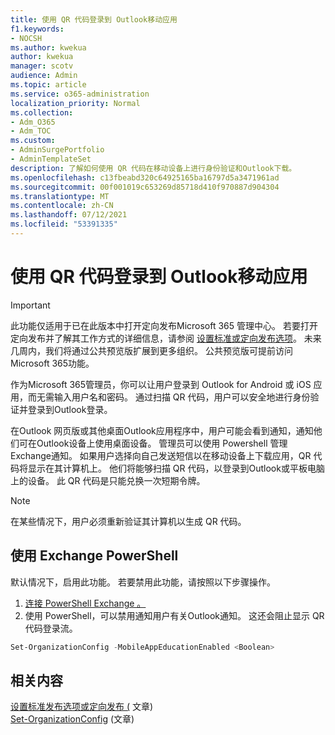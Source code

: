 ```yaml
---
title: 使用 QR 代码登录到 Outlook移动应用
f1.keywords:
- NOCSH
ms.author: kwekua
author: kwekua
manager: scotv
audience: Admin
ms.topic: article
ms.service: o365-administration
localization_priority: Normal
ms.collection:
- Adm_O365
- Adm_TOC
ms.custom:
- AdminSurgePortfolio
- AdminTemplateSet
description: 了解如何使用 QR 代码在移动设备上进行身份验证和Outlook下载。
ms.openlocfilehash: c13fbeabd320c64925165ba16797d5a3471961ad
ms.sourcegitcommit: 00f001019c653269d85718d410f970887d904304
ms.translationtype: MT
ms.contentlocale: zh-CN
ms.lasthandoff: 07/12/2021
ms.locfileid: "53391335"
---
```

# <a name="use-a-qr-code-to-sign-in-to-the-outlook-mobile-apps"></a>使用 QR 代码登录到 Outlook移动应用

> [!IMPORTANT]
> 此功能仅适用于已在此版本中打开定向发布Microsoft 365 管理中心。 若要打开定向发布并了解其工作方式的详细信息，请参阅 [设置标准或定向发布选项](release-options-in-office-365.md)。 未来几周内，我们将通过公共预览版扩展到更多组织。 公共预览版可提前访问Microsoft 365功能。

作为Microsoft 365管理员，你可以让用户登录到 Outlook for Android 或 iOS 应用，而无需输入用户名和密码。 通过扫描 QR 代码，用户可以安全地进行身份验证并登录到Outlook登录。

在Outlook 网页版或其他桌面Outlook应用程序中，用户可能会看到通知，通知他们可在Outlook设备上使用桌面设备。 管理员可以使用 Powershell 管理Exchange通知。 如果用户选择向自己发送短信以在移动设备上下载应用，QR 代码将显示在其计算机上。 他们将能够扫描 QR 代码，以登录到Outlook或平板电脑上的设备。 此 QR 代码是只能兑换一次短期令牌。

> [!NOTE]
> 在某些情况下，用户必须重新验证其计算机以生成 QR 代码。

## <a name="use-exchange-powershell"></a>使用 Exchange PowerShell

默认情况下，启用此功能。 若要禁用此功能，请按照以下步骤操作。

1. [连接 PowerShell Exchange 。](/powershell/exchange/connect-to-exchange-online-powershell)
2. 使用 PowerShell，可以禁用通知用户有关Outlook通知。 这还会阻止显示 QR 代码登录流。

```powershell
Set-OrganizationConfig -MobileAppEducationEnabled <Boolean>
```

## <a name="related-content"></a>相关内容

[设置标准发布选项或定向发布 (](release-options-in-office-365.md) 文章) \
[Set-OrganizationConfig](/powershell/module/exchange/set-organizationconfig) (文章) 